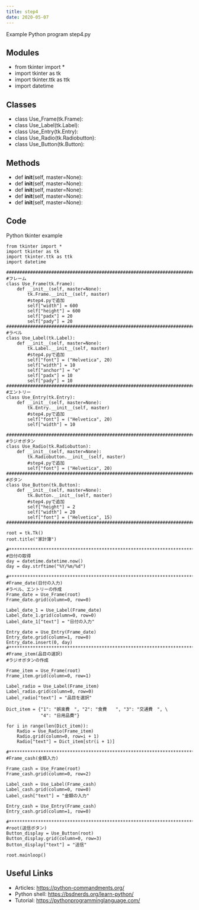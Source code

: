 ```yaml
---
title: step4
date: 2020-05-07
---
```

Example Python program step4.py

## Modules

* from tkinter import *
* import tkinter as tk
* import tkinter.ttk as ttk
* import datetime

## Classes

* class Use_Frame(tk.Frame):
* class Use_Label(tk.Label):
* class Use_Entry(tk.Entry):
* class Use_Radio(tk.Radiobutton):
* class Use_Button(tk.Button):

## Methods

* def __init__(self, master=None):
* def __init__(self, master=None):
* def __init__(self, master=None):
* def __init__(self, master=None):
* def __init__(self, master=None):

## Code

Python tkinter example

    from tkinter import *
    import tkinter as tk
    import tkinter.ttk as ttk
    import datetime
    
    ##############################################################################
    #フレーム
    class Use_Frame(tk.Frame):
        def __init__(self, master=None):
            tk.Frame.__init__(self, master)
            #step4.pyで追加
            self["width"] = 600
            self["height"] = 600
            self["padx"] = 20
            self["pady"] = 20
    ##############################################################################
    #ラベル
    class Use_Label(tk.Label):
        def __init__(self, master=None):
            tk.Label.__init__(self, master)
            #step4.pyで追加
            self["font"] = ("Helvetica", 20)
            self["width"] = 10
            self["anchor"] = "e"
            self["padx"] = 10
            self["pady"] = 10
    ###############################################################################
    #エントリー
    class Use_Entry(tk.Entry):
        def __init__(self, master=None):
            tk.Entry.__init__(self, master)
            #step4.pyで追加
            self["font"] = ("Helvetica", 20)
            self["width"] = 10
    
    ##############################################################################
    #ラジオボタン
    class Use_Radio(tk.Radiobutton):
        def __init__(self, master=None):
            tk.Radiobutton.__init__(self, master)
            #step4.pyで追加
            self["font"] = ("Helvetica", 20)
    ##############################################################################
    #ボタン
    class Use_Button(tk.Button):
        def __init__(self, master=None):
            tk.Button.__init__(self, master)
            #step4.pyで追加
            self["height"] = 2
            self["width"] = 20
            self["font"] = ("Helvetica", 15)
    ##############################################################################
    
    root = tk.Tk()
    root.title("家計簿")
    
    #****************************************************************************#
    #日付の取得
    day = datetime.datetime.now()
    day = day.strftime("%Y/%m/%d")
    
    #****************************************************************************#
    #Frame_date(日付の入力)
    #ラベル、エントリーの作成
    Frame_date = Use_Frame(root)
    Frame_date.grid(column=0, row=0)
    
    Label_date_1 = Use_Label(Frame_date)
    Label_date_1.grid(column=0, row=0)
    Label_date_1["text"] = "日付の入力"
    
    Entry_date = Use_Entry(Frame_date)
    Entry_date.grid(column=1, row=0)
    Entry_date.insert(0, day)
    #****************************************************************************#
    #Frame_item(品目の選択)
    #ラジオボタンの作成
    
    Frame_item = Use_Frame(root)
    Frame_item.grid(column=0, row=1)
    
    Label_radio = Use_Label(Frame_item)
    Label_radio.grid(column=0, row=0)
    Label_radio["text"] = "品目を選択"
    
    Dict_item = {"1": "娯楽費　", "2": "食費　　", "3": "交通費　", \
                 "4": "日用品費"}
    
    for i in range(len(Dict_item)):
        Radio = Use_Radio(Frame_item)
        Radio.grid(column=0, row=i + 1)
        Radio["text"] = Dict_item[str(i + 1)]
    
    #****************************************************************************#
    #Frame_cash(金額入力)
    
    Frame_cash = Use_Frame(root)
    Frame_cash.grid(column=0, row=2)
    
    Label_cash = Use_Label(Frame_cash)
    Label_cash.grid(column=0, row=0)
    Label_cash["text"] = "金額の入力"
    
    Entry_cash = Use_Entry(Frame_cash)
    Entry_cash.grid(column=1, row=0)
    
    #****************************************************************************#
    #root(送信ボタン)
    Button_display = Use_Button(root)
    Button_display.grid(column=0, row=3)
    Button_display["text"] = "送信"
    
    root.mainloop()
    

## Useful Links

- Articles: https://python-commandments.org/
- Python shell: https://bsdnerds.org/learn-python/
- Tutorial: https://pythonprogramminglanguage.com/
